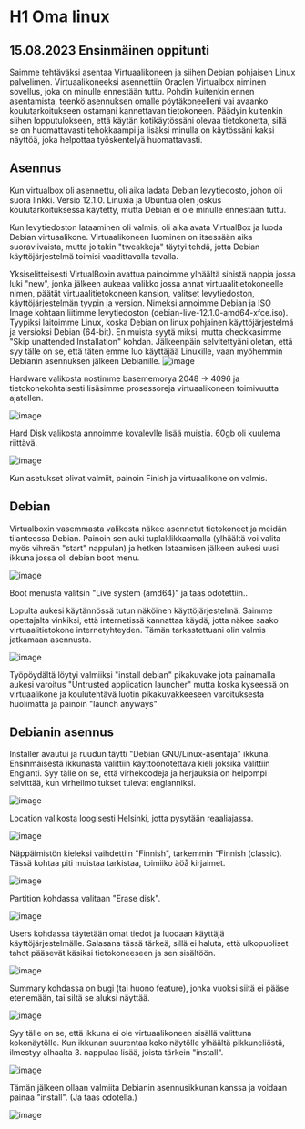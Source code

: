 # H1 Oma linux

## 15.08.2023 Ensinmäinen oppitunti

Saimme tehtäväksi asentaa Virtuaalikoneen ja siihen Debian pohjaisen Linux palvelimen. Virtuaalikoneeksi asennettiin Oraclen Virtualbox niminen sovellus, joka on minulle ennestään tuttu. Pohdin kuitenkin ennen asentamista, teenkö asennuksen omalle pöytäkoneelleni vai avaanko koulutarkoitukseen ostamani kannettavan tietokoneen. Päädyin kuitenkin siihen lopputulokseen, että käytän kotikäytössäni olevaa tietokonetta, sillä se on huomattavasti tehokkaampi ja lisäksi minulla on käytössäni kaksi näyttöä, joka helpottaa työskentelyä huomattavasti.

## Asennus

Kun virtualbox oli asennettu, oli aika ladata Debian levytiedosto, johon oli suora linkki. Versio 12.1.0. Linuxia ja Ubuntua olen joskus koulutarkoituksessa käytetty, mutta Debian ei ole minulle ennestään tuttu. 

Kun levytiedoston lataaminen oli valmis, oli aika avata VirtualBox ja luoda Debian virtuaalikone. Virtuaalikoneen luominen on itsessään aika suoraviivaista, mutta joitakin "tweakkeja" täytyi tehdä, jotta Debian käyttöjärjestelmä toimisi vaadittavalla tavalla.

Yksiselitteisesti VirtualBoxin avattua painoimme ylhäältä sinistä nappia jossa luki "new", jonka jälkeen aukeaa valikko jossa annat virtuaalitietokoneelle nimen, päätät virtuaalitietokoneen kansion, valitset levytiedoston, käyttöjärjestelmän tyypin ja version. Nimeksi annoimme Debian ja ISO Image kohtaan liitimme levytiedoston (debian-live-12.1.0-amd64-xfce.iso). Tyypiksi laitoimme Linux, koska Debian on linux pohjainen käyttöjärjestelmä ja versioksi Debian (64-bit). En muista syytä miksi, mutta checkkasimme "Skip unattended Installation" kohdan. Jälkeenpäin selvitettyäni oletan, että syy tälle on se, että täten emme luo käyttäjää Linuxille, vaan myöhemmin Debianin asennuksen jälkeen Debianille.
![image](https://github.com/bgz859/linux-kurssi/assets/143337738/7b66c1a1-2ef6-474a-9f3e-2e947ee92504)

Hardware valikosta nostimme basememorya 2048 -> 4096 ja tietokonekohtaisesti lisäsimme prosessoreja virtuaalikoneen toimivuutta ajatellen.

![image](https://github.com/bgz859/linux-kurssi/assets/143337738/a6d8a623-4bba-4cfc-83da-378460385612)

Hard Disk valikosta annoimme kovalevlle lisää muistia. 60gb oli kuulema riittävä.

![image](https://github.com/bgz859/linux-kurssi/assets/143337738/4a4b2e90-8290-4a71-9262-19b7b4b79f9b)

Kun asetukset olivat valmiit, painoin Finish ja virtuaalikone on valmis.

## Debian

Virtualboxin vasemmasta valikosta näkee asennetut tietokoneet ja meidän tilanteessa Debian. Painoin sen auki tuplaklikkaamalla (ylhäältä voi valita myös vihreän "start" nappulan) ja hetken lataamisen jälkeen aukesi uusi ikkuna jossa oli debian boot menu. 

![image](https://github.com/bgz859/linux-kurssi/assets/143337738/b517d40f-3f1a-44ad-9109-7b076368c71d)

Boot menusta valitsin "Live system (amd64)" ja taas odotettiin..

Lopulta aukesi käytännössä tutun näköinen käyttöjärjestelmä. Saimme opettajalta vinkiksi, että internetissä kannattaa käydä, jotta näkee saako virtuaalitietokone internetyhteyden. Tämän tarkastettuani olin valmis jatkamaan asennusta.

![image](https://github.com/bgz859/linux-kurssi/assets/143337738/7c1008e2-5b1b-4539-b191-81dd729a5fe5)

Työpöydältä löytyi valmiiksi "install debian" pikakuvake jota painamalla aukesi varoitus "Untrusted application launcher" mutta koska kyseessä on virtuaalikone ja koulutehtävä luotin pikakuvakkeeseen varoituksesta huolimatta ja painoin "launch anyways"

## Debianin asennus

Installer avautui ja ruudun täytti "Debian GNU/Linux-asentaja" ikkuna. Ensinmäisestä ikkunasta valittiin käyttöönotettava kieli joksika valittiin Englanti. Syy tälle on se, että virhekoodeja ja herjauksia on helpompi selvittää, kun virheilmoitukset tulevat englanniksi.

![image](https://github.com/bgz859/linux-kurssi/assets/143337738/a0a1eda0-828b-4c59-9974-41cceb6e69cf)

Location valikosta loogisesti Helsinki, jotta pysytään reaaliajassa.

![image](https://github.com/bgz859/linux-kurssi/assets/143337738/484e04ec-b51d-42f7-82e8-dcd39967e8a9)

Näppäimistön kieleksi vaihdettiin "Finnish", tarkemmin "Finnish (classic). Tässä kohtaa piti muistaa tarkistaa, toimiiko äöå kirjaimet.

![image](https://github.com/bgz859/linux-kurssi/assets/143337738/b0b2a472-68cb-4666-a724-9835f994c876)

Partition kohdassa valitaan "Erase disk".

![image](https://github.com/bgz859/linux-kurssi/assets/143337738/72e631dc-21d2-4954-994f-37ce9b6a733b)

Users kohdassa täytetään omat tiedot ja luodaan käyttäjä käyttöjärjestelmälle. Salasana tässä tärkeä, sillä ei haluta, että ulkopuoliset tahot pääsevät käsiksi tietokoneeseen ja sen sisältöön.

![image](https://github.com/bgz859/linux-kurssi/assets/143337738/c2de8326-2451-4fcf-9736-b74e53c62649)

Summary kohdassa on bugi (tai huono feature), jonka vuoksi siitä ei pääse etenemään, tai siltä se aluksi näyttää. 

![image](https://github.com/bgz859/linux-kurssi/assets/143337738/f2bf1584-7efb-4b61-bc30-40e6a6dad161)

Syy tälle on se, että ikkuna ei ole virtuaalikoneen sisällä valittuna kokonäytölle. Kun ikkunan suurentaa koko näytölle ylhäältä pikkuneliöstä, ilmestyy alhaalta 3. nappulaa lisää, joista tärkein "install".

![image](https://github.com/bgz859/linux-kurssi/assets/143337738/d0aef1bd-3405-426c-8566-da0c19c0d911)

Tämän jälkeen ollaan valmiita Debianin asennusikkunan kanssa ja voidaan painaa "install". (Ja taas odotella.)

![image](https://github.com/bgz859/linux-kurssi/assets/143337738/1b75da04-90ec-46d4-be66-64eaaf4749a8)











